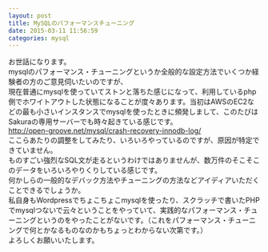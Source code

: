 ```yaml
---
layout: post
title: MySQLのパフォーマンスチューニング
date: 2015-03-11 11:56:59
categories: mysql
---
```

<p>お世話になります。<br>
mysqlのパフォーマンス・チューニングというか全般的な設定方法でいくつか経験者の方のご意見伺いたいのですが、<br>
現在普通にmysqlを使っていてストンと落ちた感じになって、利用しているphp側でホワイトアウトした状態になることが度々あります。当初はAWSのEC2などの最も小さいインスタンスでmysqlを使ったときに頻発しまして、このたびはSakuraの専用サーバーでも時々起きている感じです。<br>
<a href="http://open-groove.net/mysql/crash-recovery-innodb-log/" rel="nofollow">http://open-groove.net/mysql/crash-recovery-innodb-log/</a><br>
ここらあたりの調整をしてみたり、いろいろやっているのですが、原因が特定できていません。<br>
ものすごい強烈なSQL文が走るというわけではありませんが、数万件のそこそこのデータをいろいろやりくりしている感じです。<br>
何かしらの一般的なデバック方法やチューニングの方法などアイディアいただくことできるでしょうか。<br>
私自身もWordpressでちょこちょこmysqlを使ったり、スクラッチで書いたPHPでmysqlつないで云々ということをやっていて、実践的なパフォーマンス・チューニングというのをやったことがないです。（これをパフォーマンス・チューニングで何とかなるものなのかもちょっとわからない次第です。）<br>
よろしくお願いいたします。</p>
